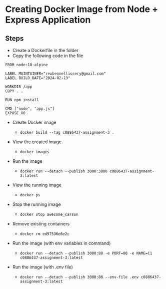# Creating Docker Image from Node + Express Application

## Steps
- Create a Dockerfile in the folder
- Copy the following code in the file

```
FROM node:18-alpine

LABEL MAINTAINER="reubennellissery@gmail.com"
LABEL BUILD_DATE="2024-02-13"

WORKDIR /app
COPY . .

RUN npm install

CMD ["node", "app.js"]
EXPOSE 80
```

- Create Docker image
    - `docker build --tag c0886437-assignment-3 .`

- View the created image
    - `docker images`

- Run the image
    - `docker run --detach --publish 3000:3000 c0886437-assignment-3:latest`

- View the running image
    - `docker ps`

- Stop the running image
    - `docker stop awesome_carson`

- Remove existing containers
    - `docker rm ed97536e6e2c`

- Run the image (with env variables in command)
    - `docker run --detach --publish 3000:80 -e PORT=80 -e NAME=C1 c0886437-assignment-3:latest`

- Run the image (with .env file)
    - `docker run --detach --publish 3000:80 --env-file .env c0886437-assignment-3:latest`

